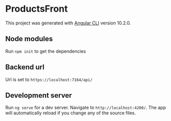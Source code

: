 # ProductsFront

This project was generated with [Angular CLI](https://github.com/angular/angular-cli) version 10.2.0.

## Node modules
Run `npm init` to get the dependencies

## Backend url
Url is set to `https://localhost:7164/api/`

## Development server

Run `ng serve` for a dev server. Navigate to `http://localhost:4200/`. The app will automatically reload if you change any of the source files.

